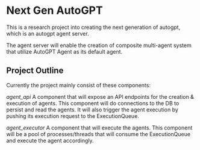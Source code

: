 # Next Gen AutoGPT 

This is a research project into creating the next generation of autogpt, which is an autogpt agent server.

The agent server will enable the creation of composite multi-agent system that utilize AutoGPT Agent as its default agent.


## Project Outline

Currently the project mainly consist of these components:

*agent_api*
A component that will expose an API endpoints for the creation & execution of agents.
This component will do connections to the DB to persist and read the agents.
It will also trigger the agent execution by pushing its execution request to the ExecutionQueue.

*agent_executor*
A component that will execute the agents.
This component will be a pool of processes/threads that will consume the ExecutionQueue and execute the agent accordingly. 




